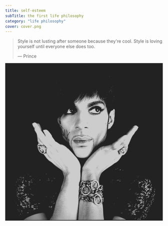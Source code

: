 ```yaml
---
title: self-esteem
subTitle: the first life philosophy
category: "life philosophy"
cover: cover.png
---
```

> Style is not lusting after someone because they're cool. Style is loving yourself until everyone else does too. 
>
> — Prince

![Prince casting an almost condescending smirk to his right](cover.png)
